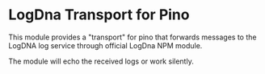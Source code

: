 # LogDna Transport for Pino

This module provides a "transport" for pino that forwards messages to the LogDNA log service through official LogDna NPM module.

The module will echo the received logs or work silently.